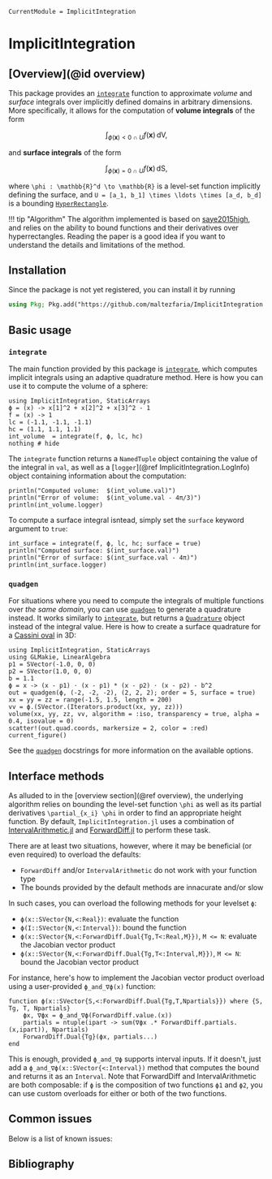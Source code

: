 ```@meta
CurrentModule = ImplicitIntegration
```

# ImplicitIntegration

## [Overview](@id overview)

This package provides an [`integrate`](@ref) function to approximate *volume* and *surface*
integrals over implicitly defined domains in arbitrary dimensions. More specifically, it
allows for the computation of **volume integrals** of the form

```math
    \int_{\phi(\boldsymbol{x}) < 0 \ \cap \ U}  f(\boldsymbol{x}) \, \mathrm{dV},
```

and **surface integrals** of the form

```math
    \int_{\phi(\boldsymbol{x}) = 0 \ \cap \ U}  f(\boldsymbol{x}) \, \mathrm{dS},
```

where ``\phi : \mathbb{R}^d \to \mathbb{R}`` is a level-set function implicitly defining the
surface, and ``U = [a_1, b_1] \times \ldots \times [a_d, b_d]`` is a bounding
[`HyperRectangle`](@ref).

!!! tip "Algorithm"
    The algorithm implemented is based on [saye2015high](@cite), and relies on the ability
    to bound functions and their derivatives over hyperrectangles. Reading the paper is a
    good idea if you want to understand the details and limitations of the method.

## Installation

Since the package is not yet registered, you can install it by running

```julia
using Pkg; Pkg.add("https://github.com/maltezfaria/ImplicitIntegration.jl");
```

## Basic usage

### `integrate`

The main function provided by this package is [`integrate`](@ref), which computes implicit
integrals using an adaptive quadrature method. Here is how you can use it to compute the
volume of a sphere:

```@example overview-example
using ImplicitIntegration, StaticArrays
ϕ = (x) -> x[1]^2 + x[2]^2 + x[3]^2 - 1
f = (x) -> 1
lc = (-1.1, -1.1, -1.1)
hc = (1.1, 1.1, 1.1)
int_volume  = integrate(f, ϕ, lc, hc)
nothing # hide
```

The `integrate` function returns a `NamedTuple` object containing the value of the integral
in `val`, as well as a [`logger`](@ref ImplicitIntegration.LogInfo) object containing
information about the computation:

```@example overview-example
println("Computed volume:  $(int_volume.val)")
println("Error of volume:  $(int_volume.val - 4π/3)")
println(int_volume.logger)
```

To compute a surface integral isntead, simply set the `surface` keyword argument to `true`:

```@example overview-example
int_surface = integrate(f, ϕ, lc, hc; surface = true)
println("Computed surface: $(int_surface.val)")
println("Error of surface: $(int_surface.val - 4π)")
println(int_surface.logger)
```

### `quadgen`

For situations where you need to compute the integrals of multiple functions over *the same
domain*, you can use [`quadgen`](@ref) to generate a quadrature instead. It works similarly
to [`integrate`](@ref), but returns a [`Quadrature`](@ref) object instead of the integral
value. Here is how to create a surface quadrature for a [Cassini
oval](https://en.wikipedia.org/wiki/Cassini_oval) in 3D:

```@example overview-example
using ImplicitIntegration, StaticArrays
using GLMakie, LinearAlgebra
p1 = SVector(-1.0, 0, 0)
p2 = SVector(1.0, 0, 0)
b = 1.1
ϕ = x -> (x - p1) ⋅ (x - p1) * (x - p2) ⋅ (x - p2) - b^2
out = quadgen(ϕ, (-2, -2, -2), (2, 2, 2); order = 5, surface = true)
xx = yy = zz = range(-1.5, 1.5, length = 200)
vv = ϕ.(SVector.(Iterators.product(xx, yy, zz)))
volume(xx, yy, zz, vv, algorithm = :iso, transparency = true, alpha = 0.4, isovalue = 0)
scatter!(out.quad.coords, markersize = 2, color = :red)
current_figure()
```

See the [`quadgen`](@ref) docstrings for more information on the available options.

## Interface methods

As alluded to in the [overview section](@ref overview), the underlying algorithm relies on bounding
the level-set function ``\phi`` as well as its partial derivatives ``\partial_{x_i} \phi``
in order to find an appropriate height function. By default, `ImplicitIntegration.jl` uses a
combination of
[IntervalArithmetic.jl](https://github.com/JuliaIntervals/IntervalArithmetic.jl) and
[ForwardDiff.jl](https://github.com/JuliaDiff/ForwardDiff.jl) to perform these task. 

There are at least two situations, however, where it may be beneficial (or even required) to
overload the defaults:

- `ForwardDiff` and/or `IntervalArithmetic` do not work with your function type
- The bounds provided by the default methods are innacurate and/or slow

In such cases, you can overload the following methods for your levelset `ϕ`:

- `ϕ(x::SVector{N,<:Real})`: evaluate the function
- `ϕ(I::SVector{N,<:Interval})`: bound the function
- `ϕ(x::SVector{N,<:ForwardDiff.Dual{Tg,T<:Real,M}})`, `M <= N`: evaluate the Jacobian
  vector product
- `ϕ(x::SVector{N,<:ForwardDiff.Dual{Tg,T<:Interval,M}})`, `M <= N`: bound the Jacobian
  vector product
  
For instance, here's how to implement the Jacobian vector product overload using a
user-provided `ϕ_and_∇ϕ(x)` function:
```
function ϕ(x::SVector{S,<:ForwardDiff.Dual{Tg,T,Npartials}}) where {S, Tg, T, Npartials}
    ϕx, ∇ϕx = ϕ_and_∇ϕ(ForwardDiff.value.(x))
    partials = ntuple(ipart -> sum(∇ϕx .* ForwardDiff.partials.(x,ipart)), Npartials)
    ForwardDiff.Dual{Tg}(ϕx, partials...)
end
```
This is enough, provided `ϕ_and_∇ϕ` supports interval inputs. If it doesn't, just add
a `ϕ_and_∇ϕ(x::SVector{<:Interval})` method that computes the bound and returns it as
an `Interval`. Note that ForwardDiff and IntervalArithmetic are both composable: if
`ϕ` is the composition of two functions `ϕ1` and `ϕ2`, you can use custom overloads 
for either or both of the two functions.


## Common issues

Below is a list of known issues:

## Bibliography

```@bibliography
```
